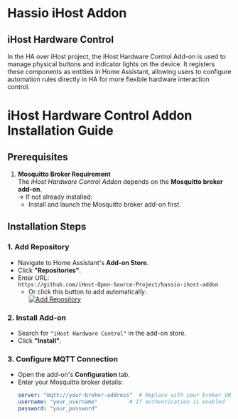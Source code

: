 # Hassio iHost Addon

## iHost Hardware Control

In the HA over iHost project, the iHost Hardware Control Add-on is used to manage physical buttons and indicator lights on the device. It registers these components as entities in Home Assistant, allowing users to configure automation rules directly in HA for more flexible hardware interaction control.

# iHost Hardware Control Addon Installation Guide

## Prerequisites
1. **Mosquitto Broker Requirement**  
   The *iHost Hardware Control Addon* depends on the **Mosquitto broker add-on**.  
   → If not already installed:  
   - Install and launch the Mosquitto broker add-on first.

## Installation Steps

### 1. Add Repository
- Navigate to Home Assistant's **Add-on Store**.
- Click **"Repositories"**.
- Enter URL:  
  `https://github.com/iHost-Open-Source-Project/hassio-ihost-addon`  
  - Or click this button to add automatically:  
    [![Add Repository](https://my.home-assistant.io/badges/supervisor_add_addon_repository.svg)](https://my.home-assistant.io/redirect/supervisor_add_addon_repository/?repository_url=https%3A%2F%2Fgithub.com%2FiHost-Open-Source-Project%2Fhassio-ihost-addon)

### 2. Install Add-on
- Search for `"iHost Hardware Control"` in the add-on store.
- Click **"Install"**.

### 3. Configure MQTT Connection
- Open the add-on's **Configuration** tab.
- Enter your Mosquitto broker details:
  ```yaml
  server: "mqtt://your-broker-address"  # Replace with your broker URL
  username: "your_username"          # If authentication is enabled
  password: "your_password"
